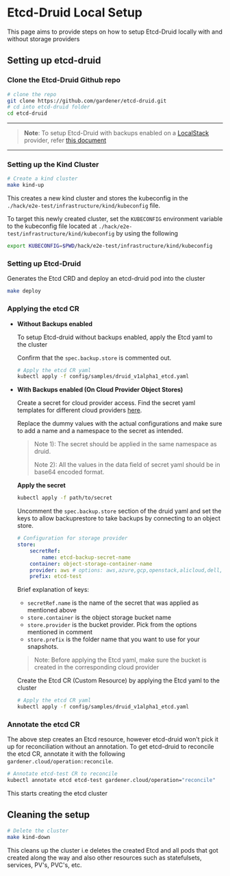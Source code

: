 # Etcd-Druid Local Setup

This page aims to provide steps on how to setup Etcd-Druid locally with and without storage providers

## Setting up etcd-druid

### Clone the Etcd-Druid Github repo
    
```sh
# clone the repo
git clone https://github.com/gardener/etcd-druid.git
# cd into etcd-druid folder
cd etcd-druid
```

---

>**Note**: To setup Etcd-Druid with backups enabled on a [LocalStack](https://github.com/localstack/localstack) provider, refer [this document](https://github.com/gardener/etcd-druid/blob/master/docs/development/getting-started-locally-localstack.md)

---

### Setting up the Kind Cluster

```sh
# Create a kind cluster
make kind-up
```

This creates a new kind cluster and stores the kubeconfig in the  `./hack/e2e-test/infrastructure/kind/kubeconfig` file.

To target this newly created cluster, set the `KUBECONFIG` environment variable to the kubeconfig file located at `./hack/e2e-test/infrastructure/kind/kubeconfig` by using the following 
```sh
export KUBECONFIG=$PWD/hack/e2e-test/infrastructure/kind/kubeconfig
```

### Setting up Etcd-Druid

Generates the Etcd CRD and deploy an etcd-druid pod into the cluster
```sh
make deploy
```

### Applying the etcd CR

- **Without Backups enabled**

    To setup Etcd-druid without backups enabled, apply the Etcd yaml to the cluster 

    Confirm that the `spec.backup.store` is commented out.
    ```sh
    # Apply the etcd CR yaml
    kubectl apply -f config/samples/druid_v1alpha1_etcd.yaml
    ``` 

- **With Backups enabled (On Cloud Provider Object Stores)**

    Create a secret for cloud provider access. Find the secret yaml templates for different cloud providers [here](https://github.com/gardener/etcd-backup-restore/tree/master/example/storage-provider-secrets). 

    Replace the dummy values with the actual configurations and make sure to add a name and a namespace to the secret as intended. 

    >Note 1): The secret should be applied in the same namespace as druid.
    >
    >Note 2): All the values in the data field of secret yaml should be in base64 encoded format.

    <b>Apply the secret</b> 
    ```sh
    kubectl apply -f path/to/secret
    ``````

    Uncomment the `spec.backup.store` section of the druid yaml and set the keys to allow backuprestore to take backups by connecting to an object store. 

    ```yaml
    # Configuration for storage provider
    store:
        secretRef:
            name: etcd-backup-secret-name
        container: object-storage-container-name
        provider: aws # options: aws,azure,gcp,openstack,alicloud,dell,openshift,local
        prefix: etcd-test
    ```
    Brief explanation of keys:

    * `secretRef.name` is the name of the secret that was applied as mentioned above
    * `store.container` is the object storage bucket name
    * `store.provider`  is the bucket provider. Pick from the options mentioned in comment
    * `store.prefix`    is the folder name that you want to use for your snapshots.

    > Note: Before applying the Etcd yaml, make sure the bucket is created in the corresponding cloud provider


    Create the Etcd CR (Custom Resource) by applying the Etcd yaml to the cluster 
    ```sh
    # Apply the etcd CR yaml
    kubectl apply -f config/samples/druid_v1alpha1_etcd.yaml
    ```

### Annotate the etcd CR 

The above step creates an Etcd resource, however etcd-druid won't pick it up for reconciliation without an annotation. To get etcd-druid to reconcile the etcd CR, annotate it with the following `gardener.cloud/operation:reconcile`.

```sh
# Annotate etcd-test CR to reconcile
kubectl annotate etcd etcd-test gardener.cloud/operation="reconcile"
```
This starts creating the etcd cluster

## Cleaning the setup

```sh
# Delete the cluster
make kind-down
```

This cleans up the cluster i.e deletes the created Etcd and all pods that got created along the way and also other resources such as statefulsets, services, PV's, PVC's, etc.